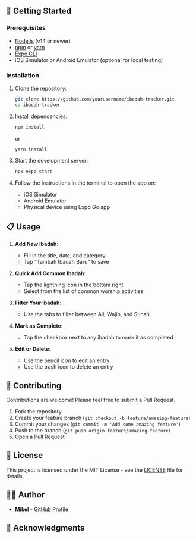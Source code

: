 ## 🚀 Getting Started

### Prerequisites

- [Node.js](https://nodejs.org/) (v14 or newer)
- [npm](https://www.npmjs.com/) or [yarn](https://yarnpkg.com/)
- [Expo CLI](https://docs.expo.dev/workflow/expo-cli/)
- iOS Simulator or Android Emulator (optional for local testing)

### Installation

1. Clone the repository:
   ```bash
   git clone https://github.com/yourusername/ibadah-tracker.git
   cd ibadah-tracker
   ```

2. Install dependencies:
   ```bash
   npm install
   ```
   or
   ```bash
   yarn install
   ```

3. Start the development server:
   ```bash
   npx expo start
   ```

4. Follow the instructions in the terminal to open the app on:
   - iOS Simulator
   - Android Emulator
   - Physical device using Expo Go app

## 📋 Usage

1. **Add New Ibadah**:
   - Fill in the title, date, and category
   - Tap "Tambah Ibadah Baru" to save

2. **Quick Add Common Ibadah**:
   - Tap the lightning icon in the bottom right
   - Select from the list of common worship activities

3. **Filter Your Ibadah**:
   - Use the tabs to filter between All, Wajib, and Sunah

4. **Mark as Complete**:
   - Tap the checkbox next to any ibadah to mark it as completed

5. **Edit or Delete**:
   - Use the pencil icon to edit an entry
   - Use the trash icon to delete an entry

## 🤝 Contributing

Contributions are welcome! Please feel free to submit a Pull Request.

1. Fork the repository
2. Create your feature branch (`git checkout -b feature/amazing-feature`)
3. Commit your changes (`git commit -m 'Add some amazing feature'`)
4. Push to the branch (`git push origin feature/amazing-feature`)
5. Open a Pull Request

## 📄 License

This project is licensed under the MIT License - see the [LICENSE](LICENSE) file for details.

## 👨‍💻 Author

- **Mikel** - [GitHub Profile](https://github.com/yourusername)

## 🙏 Acknowledgments
